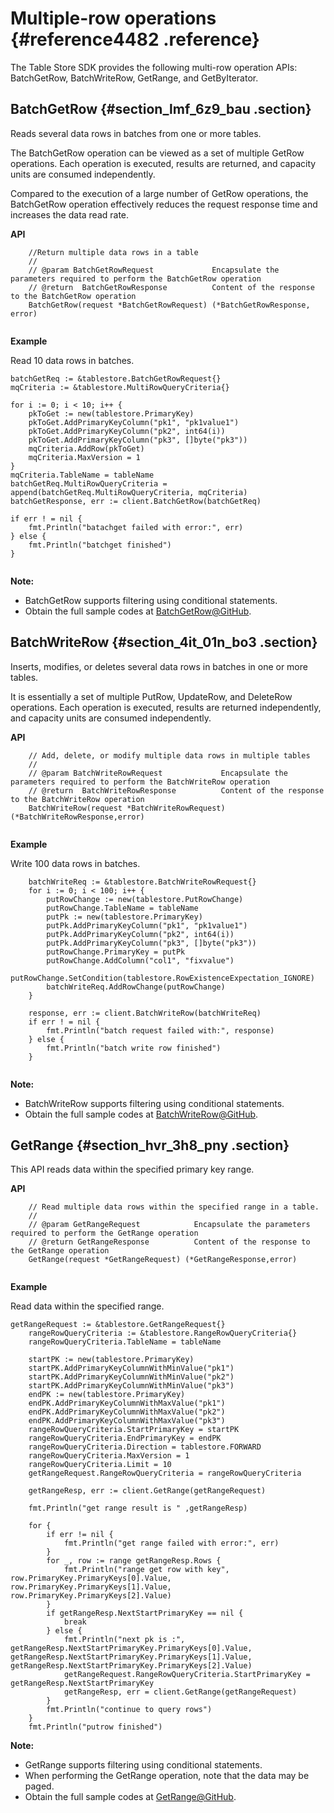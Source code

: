 # Multiple-row operations {#reference4482 .reference}

The Table Store SDK provides the following multi-row operation APIs: BatchGetRow, BatchWriteRow, GetRange, and GetByIterator.

## BatchGetRow {#section_lmf_6z9_bau .section}

Reads several data rows in batches from one or more tables.

The BatchGetRow operation can be viewed as a set of multiple GetRow operations. Each operation is executed, results are returned, and capacity units are consumed independently.

Compared to the execution of a large number of GetRow operations, the BatchGetRow operation effectively reduces the request response time and increases the data read rate.

**API**

``` {#codeblock_vtb_yp7_njp .language-go}
    //Return multiple data rows in a table
    //
    // @param BatchGetRowRequest             Encapsulate the parameters required to perform the BatchGetRow operation
    // @return  BatchGetRowResponse          Content of the response to the BatchGetRow operation
    BatchGetRow(request *BatchGetRowRequest) (*BatchGetRowResponse, error)
			
```

**Example**

Read 10 data rows in batches.

``` {#codeblock_8wf_trb_511}
batchGetReq := &tablestore.BatchGetRowRequest{}
mqCriteria := &tablestore.MultiRowQueryCriteria{}

for i := 0; i < 10; i++ {
    pkToGet := new(tablestore.PrimaryKey)
    pkToGet.AddPrimaryKeyColumn("pk1", "pk1value1")
    pkToGet.AddPrimaryKeyColumn("pk2", int64(i))
    pkToGet.AddPrimaryKeyColumn("pk3", []byte("pk3"))
    mqCriteria.AddRow(pkToGet)
    mqCriteria.MaxVersion = 1
}
mqCriteria.TableName = tableName
batchGetReq.MultiRowQueryCriteria = append(batchGetReq.MultiRowQueryCriteria, mqCriteria)
batchGetResponse, err := client.BatchGetRow(batchGetReq)

if err ! = nil {
    fmt.Println("batachget failed with error:", err)
} else {
    fmt.Println("batchget finished")
}
			
```

**Note:** 

-   BatchGetRow supports filtering using conditional statements.
-   Obtain the full sample codes at [BatchGetRow@GitHub](https://github.com/aliyun/aliyun-tablestore-go-sdk/blob/master/sample/MultipleRowOperation.go).

## BatchWriteRow {#section_4it_01n_bo3 .section}

Inserts, modifies, or deletes several data rows in batches in one or more tables.

It is essentially a set of multiple PutRow, UpdateRow, and DeleteRow operations. Each operation is executed, results are returned independently, and capacity units are consumed independently.

**API**

``` {#codeblock_gd6_kbh_vio .language-go}
    // Add, delete, or modify multiple data rows in multiple tables
    //
    // @param BatchWriteRowRequest             Encapsulate the parameters required to perform the BatchWriteRow operation
    // @return  BatchWriteRowResponse          Content of the response to the BatchWriteRow operation
    BatchWriteRow(request *BatchWriteRowRequest) (*BatchWriteRowResponse,error)
			
```

**Example**

Write 100 data rows in batches.

``` {#codeblock_9bc_b0s_j26 .language-go}
    batchWriteReq := &tablestore.BatchWriteRowRequest{}
    for i := 0; i < 100; i++ {
        putRowChange := new(tablestore.PutRowChange)
        putRowChange.TableName = tableName
        putPk := new(tablestore.PrimaryKey)
        putPk.AddPrimaryKeyColumn("pk1", "pk1value1")
        putPk.AddPrimaryKeyColumn("pk2", int64(i))
        putPk.AddPrimaryKeyColumn("pk3", []byte("pk3"))
        putRowChange.PrimaryKey = putPk
        putRowChange.AddColumn("col1", "fixvalue")
        putRowChange.SetCondition(tablestore.RowExistenceExpectation_IGNORE)
        batchWriteReq.AddRowChange(putRowChange)
    }

    response, err := client.BatchWriteRow(batchWriteReq)
    if err ! = nil {
        fmt.Println("batch request failed with:", response)
    } else {
        fmt.Println("batch write row finished")
    }
			
```

**Note:** 

-   BatchWriteRow supports filtering using conditional statements.
-   Obtain the full sample codes at [BatchWriteRow@GitHub](https://github.com/aliyun/aliyun-tablestore-go-sdk/blob/master/sample/MultipleRowOperation.go).

## GetRange {#section_hvr_3h8_pny .section}

This API reads data within the specified primary key range.

**API**

``` {#codeblock_t9o_fdz_i49 .language-go}
    // Read multiple data rows within the specified range in a table.
    //
    // @param GetRangeRequest            Encapsulate the parameters required to perform the GetRange operation
    // @return GetRangeResponse          Content of the response to the GetRange operation
    GetRange(request *GetRangeRequest) (*GetRangeResponse,error)
			
```

**Example**

Read data within the specified range.

``` {#codeblock_kni_df4_11t .language-go}
getRangeRequest := &tablestore.GetRangeRequest{}
    rangeRowQueryCriteria := &tablestore.RangeRowQueryCriteria{}
    rangeRowQueryCriteria.TableName = tableName

    startPK := new(tablestore.PrimaryKey)
    startPK.AddPrimaryKeyColumnWithMinValue("pk1")
    startPK.AddPrimaryKeyColumnWithMinValue("pk2")
    startPK.AddPrimaryKeyColumnWithMinValue("pk3")
    endPK := new(tablestore.PrimaryKey)
    endPK.AddPrimaryKeyColumnWithMaxValue("pk1")
    endPK.AddPrimaryKeyColumnWithMaxValue("pk2")
    endPK.AddPrimaryKeyColumnWithMaxValue("pk3")
    rangeRowQueryCriteria.StartPrimaryKey = startPK
    rangeRowQueryCriteria.EndPrimaryKey = endPK
    rangeRowQueryCriteria.Direction = tablestore.FORWARD
    rangeRowQueryCriteria.MaxVersion = 1
    rangeRowQueryCriteria.Limit = 10
    getRangeRequest.RangeRowQueryCriteria = rangeRowQueryCriteria

    getRangeResp, err := client.GetRange(getRangeRequest)

    fmt.Println("get range result is " ,getRangeResp)

    for {
        if err != nil {
            fmt.Println("get range failed with error:", err)
        }
        for _, row := range getRangeResp.Rows {
            fmt.Println("range get row with key", row.PrimaryKey.PrimaryKeys[0].Value, row.PrimaryKey.PrimaryKeys[1].Value, row.PrimaryKey.PrimaryKeys[2].Value)
        }
        if getRangeResp.NextStartPrimaryKey == nil {
            break
        } else {
            fmt.Println("next pk is :", getRangeResp.NextStartPrimaryKey.PrimaryKeys[0].Value, getRangeResp.NextStartPrimaryKey.PrimaryKeys[1].Value, getRangeResp.NextStartPrimaryKey.PrimaryKeys[2].Value)
            getRangeRequest.RangeRowQueryCriteria.StartPrimaryKey = getRangeResp.NextStartPrimaryKey
            getRangeResp, err = client.GetRange(getRangeRequest)
        }
        fmt.Println("continue to query rows")
    }
    fmt.Println("putrow finished")
```

**Note:** 

-   GetRange supports filtering using conditional statements.
-   When performing the GetRange operation, note that the data may be paged.
-   Obtain the full sample codes at [GetRange@GitHub](https://github.com/aliyun/aliyun-tablestore-go-sdk/blob/master/sample/MultipleRowOperation.go).

